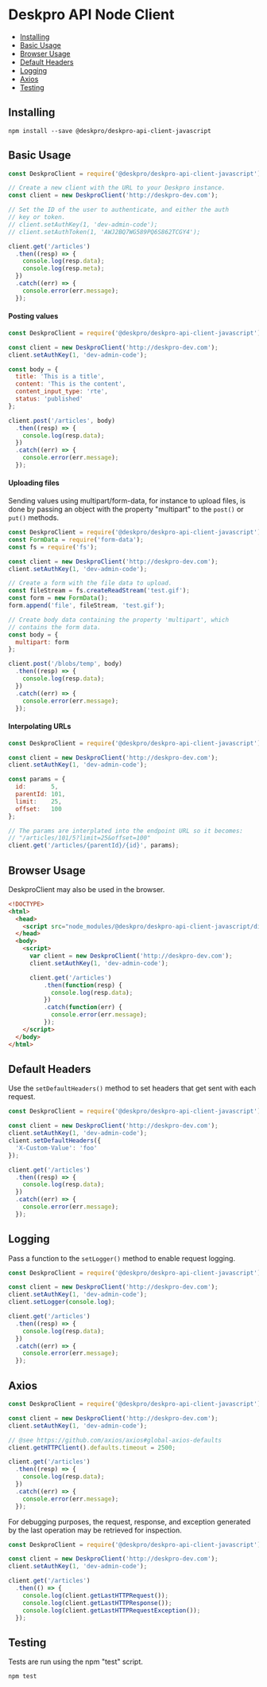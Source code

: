 Deskpro API Node Client
=======================

* [Installing](#installing)
* [Basic Usage](#basic-usage)
* [Browser Usage](#browser-usage)
* [Default Headers](#default-headers)
* [Logging](#logging)
* [Axios](#axios)
* [Testing](#testing)

## Installing

```
npm install --save @deskpro/deskpro-api-client-javascript
```

## Basic Usage

```js
const DeskproClient = require('@deskpro/deskpro-api-client-javascript');

// Create a new client with the URL to your Deskpro instance.
const client = new DeskproClient('http://deskpro-dev.com');

// Set the ID of the user to authenticate, and either the auth
// key or token.
// client.setAuthKey(1, 'dev-admin-code');
// client.setAuthToken(1, 'AWJ2BQ7WG589PQ6S862TCGY4');

client.get('/articles')
  .then((resp) => {
    console.log(resp.data);
    console.log(resp.meta);
  })
  .catch((err) => {
    console.error(err.message);
  });
```

#### Posting values

```js
const DeskproClient = require('@deskpro/deskpro-api-client-javascript');

const client = new DeskproClient('http://deskpro-dev.com');
client.setAuthKey(1, 'dev-admin-code');

const body = {
  title: 'This is a title',
  content: 'This is the content',
  content_input_type: 'rte',
  status: 'published'
};

client.post('/articles', body)
  .then((resp) => {
    console.log(resp.data);
  })
  .catch((err) => {
    console.error(err.message);
  });
```

#### Uploading files

Sending values using multipart/form-data, for instance to upload files, is done by passing an object with the property "multipart" to the `post()` or `put()` methods.

```js
const DeskproClient = require('@deskpro/deskpro-api-client-javascript');
const FormData = require('form-data');
const fs = require('fs');

const client = new DeskproClient('http://deskpro-dev.com');
client.setAuthKey(1, 'dev-admin-code');

// Create a form with the file data to upload.
const fileStream = fs.createReadStream('test.gif');
const form = new FormData();
form.append('file', fileStream, 'test.gif');

// Create body data containing the property 'multipart', which
// contains the form data.
const body = {
  multipart: form
};

client.post('/blobs/temp', body)
  .then((resp) => {
    console.log(resp.data);
  })
  .catch((err) => {
    console.error(err.message);
  });
```

#### Interpolating URLs

```js
const DeskproClient = require('@deskpro/deskpro-api-client-javascript');

const client = new DeskproClient('http://deskpro-dev.com');
client.setAuthKey(1, 'dev-admin-code');

const params = {
  id:       5,
  parentId: 101,
  limit:    25,
  offset:   100
};

// The params are interplated into the endpoint URL so it becomes:
// "/articles/101/5?limit=25&offset=100"
client.get('/articles/{parentId}/{id}', params);
```

## Browser Usage
DeskproClient may also be used in the browser.

```html
<!DOCTYPE>
<html>
  <head>
    <script src="node_modules/@deskpro/deskpro-api-client-javascript/dist/index.js"></script>
  </head>
  <body>
    <script>
      var client = new DeskproClient('http://deskpro-dev.com');
      client.setAuthKey(1, 'dev-admin-code');

      client.get('/articles')
          .then(function(resp) {
            console.log(resp.data);
          })
          .catch(function(err) {
            console.error(err.message);
          });
    </script>
  </body>
</html>
```

## Default Headers
Use the `setDefaultHeaders()` method to set headers that get sent with each request.

```js
const DeskproClient = require('@deskpro/deskpro-api-client-javascript');

const client = new DeskproClient('http://deskpro-dev.com');
client.setAuthKey(1, 'dev-admin-code');
client.setDefaultHeaders({
  'X-Custom-Value': 'foo'
});

client.get('/articles')
  .then((resp) => {
    console.log(resp.data);
  })
  .catch((err) => {
    console.error(err.message);
  });
```

## Logging
Pass a function to the `setLogger()` method to enable request logging.

```js
const DeskproClient = require('@deskpro/deskpro-api-client-javascript');

const client = new DeskproClient('http://deskpro-dev.com');
client.setAuthKey(1, 'dev-admin-code');
client.setLogger(console.log);

client.get('/articles')
  .then((resp) => {
    console.log(resp.data);
  })
  .catch((err) => {
    console.error(err.message);
  });
```

## Axios

```js
const DeskproClient = require('@deskpro/deskpro-api-client-javascript');

const client = new DeskproClient('http://deskpro-dev.com');
client.setAuthKey(1, 'dev-admin-code');

// @see https://github.com/axios/axios#global-axios-defaults
client.getHTTPClient().defaults.timeout = 2500;

client.get('/articles')
  .then((resp) => {
    console.log(resp.data);
  })
  .catch((err) => {
    console.error(err.message);
  });
```

For debugging purposes, the request, response, and exception generated by the last operation may be retrieved for inspection.

```js
const DeskproClient = require('@deskpro/deskpro-api-client-javascript');

const client = new DeskproClient('http://deskpro-dev.com');
client.setAuthKey(1, 'dev-admin-code');

client.get('/articles')
  .then(() => {
    console.log(client.getLastHTTPRequest());
    console.log(client.getLastHTTPResponse());
    console.log(client.getLastHTTPRequestException());
  });
```

## Testing
Tests are run using the npm "test" script.

```
npm test
```
